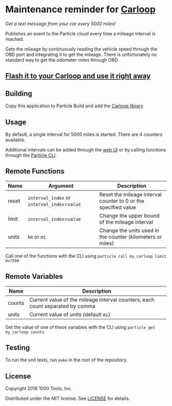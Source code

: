 # Maintenance reminder for [Carloop](https://carloop.io)

*Get a text message from your car every 5000 miles!*

Publishes an event to the Particle cloud every time a mileage interval is reached.

Gets the mileage by continuously reading the vehicle speed through the
OBD port and integrating it to get the mileage. There is unfortunately
no standard way to get the odometer miles through OBD.

## [Flash it to your Carloop and use it right away](https://www.carloop.io/apps/app-reminder)

## Building

Copy this application to Particle Build and add the [Carloop library](https://build.particle.io/libs/56eebf35e1b20225ce00048d)

## Usage

By default, a single interval for 5000 miles is started. There are 4 counters available.

Additional intervals can be added through the [web UI](https://www.carloop.io/apps/app-reminder) or by calling functions through the [Particle CLI](https://www.particle.io/cli).

## Remote Functions

| Name | Argument | Description |
|------|----------|-------------|
| reset | `interval_index` or `interval_index`=`value` | Reset the mileage interval counter to 0 or the specified value |
| limit | `interval_index`=`value` | Change the upper bound of the mileage interval |
| units | `km` or `mi` | Change the units used in the counter (kilometers or miles) |

Call one of the functions with the CLI using `particle call my_carloop limit 0=7500`


## Remote Variables

| Name | Description |
|------|-------------|
| counts | Current value of the mileage interval counters, each count separated by comma |
| units | Current value of units (default `mi`) |

Get the value of one of these variables with the CLI using `particle get my_carloop counts`

## Testing

To run the unit tests, run `make` in the root of the repository.

## License

Copyright 2016 1000 Tools, Inc.

Distributed under the MIT license. See [LICENSE](/LICENSE) for details.

